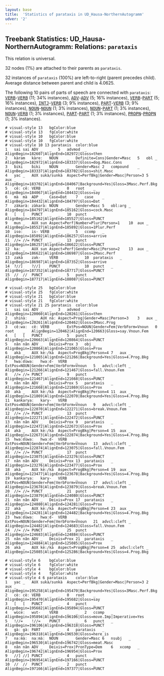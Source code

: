 ```yaml
---
layout: base
title:  'Statistics of parataxis in UD_Hausa-NorthernAutogramm'
udver: '2'
---
```


## Treebank Statistics: UD_Hausa-NorthernAutogramm: Relations: `parataxis`

This relation is universal.

32 nodes (1%) are attached to their parents as `parataxis`.

32 instances of `parataxis` (100%) are left-to-right (parent precedes child).
Average distance between parent and child is 4.0625.

The following 10 pairs of parts of speech are connected with `parataxis`: <tt><a href="ha_northernautogramm-pos-VERB.html">VERB</a></tt>-<tt><a href="ha_northernautogramm-pos-VERB.html">VERB</a></tt> (11; 34% instances), <tt><a href="ha_northernautogramm-pos-ADV.html">ADV</a></tt>-<tt><a href="ha_northernautogramm-pos-ADV.html">ADV</a></tt> (5; 16% instances), <tt><a href="ha_northernautogramm-pos-VERB.html">VERB</a></tt>-<tt><a href="ha_northernautogramm-pos-PART.html">PART</a></tt> (5; 16% instances), <tt><a href="ha_northernautogramm-pos-INTJ.html">INTJ</a></tt>-<tt><a href="ha_northernautogramm-pos-VERB.html">VERB</a></tt> (3; 9% instances), <tt><a href="ha_northernautogramm-pos-PART.html">PART</a></tt>-<tt><a href="ha_northernautogramm-pos-VERB.html">VERB</a></tt> (3; 9% instances), <tt><a href="ha_northernautogramm-pos-NOUN.html">NOUN</a></tt>-<tt><a href="ha_northernautogramm-pos-NOUN.html">NOUN</a></tt> (1; 3% instances), <tt><a href="ha_northernautogramm-pos-NOUN.html">NOUN</a></tt>-<tt><a href="ha_northernautogramm-pos-PART.html">PART</a></tt> (1; 3% instances), <tt><a href="ha_northernautogramm-pos-NOUN.html">NOUN</a></tt>-<tt><a href="ha_northernautogramm-pos-VERB.html">VERB</a></tt> (1; 3% instances), <tt><a href="ha_northernautogramm-pos-PART.html">PART</a></tt>-<tt><a href="ha_northernautogramm-pos-PART.html">PART</a></tt> (1; 3% instances), <tt><a href="ha_northernautogramm-pos-PROPN.html">PROPN</a></tt>-<tt><a href="ha_northernautogramm-pos-PROPN.html">PROPN</a></tt> (1; 3% instances).


~~~ conllu
# visual-style 13	bgColor:blue
# visual-style 13	fgColor:white
# visual-style 10	bgColor:blue
# visual-style 10	fgColor:white
# visual-style 10 13 parataxis	color:blue
1	sai	sai	ADV	_	_	5	advmod	_	AlignBegin=182607|AlignEnd=182972|Gloss=then
2	kàram	kàreː	NOUN	_	Definite=Cons|Gender=Masc	5	obl	_	AlignBegin=182972|AlignEnd=183337|Gloss=dog.Masc.Cons
3	ɓiki	ɓiki	NOUN	_	Gender=Masc	2	compound	_	AlignBegin=183337|AlignEnd=183702|Gloss=shit.Masc
4	yac	_	AUX	sukà/sunkà	Aspect=PerfBkg|Gender=Masc|Person=3	5	aux	_	AlignBegin=183702|AlignEnd=184067|Background=Yes|Gloss=3Masc.Perf.Bkg
5	cêː	cêː	VERB	_	_	0	root	_	AlignBegin=184067|AlignEnd=184432|Gloss=say
6	mà	mà	ADP	_	Case=Dat	7	case	_	AlignBegin=184432|AlignEnd=184797|Gloss=Dat
7	zàkaràː	zàkaràː	NOUN	_	Gender=Masc	5	obl:arg	_	AlignBegin=184797|AlignEnd=185162|Gloss=cock.Masc
8	[	[	PUNCT	_	_	10	punct	_	AlignBegin=185162|AlignEnd=185527|Gloss=PUNCT
9	mun	_	AUX	sun	Aspect=Perf|Number=Plur|Person=1	10	aux	_	AlignBegin=185527|AlignEnd=185892|Gloss=1Plur.Perf
10	isoː	is-	VERB	_	_	5	ccomp	_	AlignBegin=185892|AlignEnd=186257|Gloss=arrive
11	//=	//=	PUNCT	_	_	13	punct	_	AlignBegin=186257|AlignEnd=186622|Gloss=PUNCT
12	kaː	_	AUX	sun	Aspect=Perf|Gender=Masc|Person=2	13	aux	_	AlignBegin=186622|AlignEnd=186987|Gloss=2Masc.Perf
13	zakà	zak-	VERB	_	_	10	parataxis	_	AlignBegin=186987|AlignEnd=187352|Gloss=arrive
14	?//]	?//]	PUNCT	_	_	10	punct	_	AlignBegin=187352|AlignEnd=187717|Gloss=PUNCT
15	//	//	PUNCT	_	_	5	punct	_	AlignBegin=187717|AlignEnd=188087|Gloss=PUNCT

~~~


~~~ conllu
# visual-style 25	bgColor:blue
# visual-style 25	fgColor:white
# visual-style 21	bgColor:blue
# visual-style 21	fgColor:white
# visual-style 21 25 parataxis	color:blue
1	sai	sai	ADV	_	_	3	advmod	_	AlignBegin=120060|AlignEnd=120261|Gloss=then
2	shinàː	_	AUX	nàː	Aspect=Prog|Gender=Masc|Person=3	3	aux	_	AlignBegin=120261|AlignEnd=120462|Gloss=3Masc.Prog
3	cêːwaː	cêː	VERB	_	ExtPos=NOUN|Gender=Fem|VerbForm=Vnoun	0	root	_	AlignBegin=120462|AlignEnd=120663|Gloss=say.Vnoun.Fem
4	[	[	PUNCT	_	_	5	punct	_	AlignBegin=120663|AlignEnd=120864|Gloss=PUNCT
5	nân	nân	ADV	_	Deixis=Prox	3	obj	_	AlignBegin=120864|AlignEnd=121065|Gloss=Prox
6	akà	_	AUX	kèː/kà	Aspect=ProgBkg|Person=4	7	aux	_	AlignBegin=121065|AlignEnd=121266|Background=Yes|Gloss=4.Prog.Bkg
7	hwaːɗùwaː	hwaːɗ-	VERB	_	ExtPos=NOUN|Gender=Fem|VerbForm=Vnoun	5	advcl:cleft	_	AlignBegin=121266|AlignEnd=121467|Gloss=fall.Vnoun.Fem
8	//=	//=	PUNCT	_	_	9	punct	_	AlignBegin=121467|AlignEnd=121668|Gloss=PUNCT
9	nân	nân	ADV	_	Deixis=Prox	5	parataxis	_	AlignBegin=121668|AlignEnd=121869|Gloss=Prox
10	akà	_	AUX	kèː/kà	Aspect=ProgBkg|Person=4	11	aux	_	AlignBegin=121869|AlignEnd=122070|Background=Yes|Gloss=4.Prog.Bkg
11	kankaryaː	kary-	VERB	_	ExtPos=NOUN|Gender=Fem|VerbForm=Vnoun	9	advcl:cleft	_	AlignBegin=122070|AlignEnd=122271|Gloss=break.Vnoun.Fem
12	//=	//=	PUNCT	_	_	13	punct	_	AlignBegin=122271|AlignEnd=122472|Gloss=PUNCT
13	nân	nân	ADV	_	Deixis=Prox	9	parataxis	_	AlignBegin=122472|AlignEnd=122673|Gloss=Prox
14	akà	_	AUX	kèː/kà	Aspect=ProgBkg|Person=4	15	aux	_	AlignBegin=122673|AlignEnd=122874|Background=Yes|Gloss=4.Prog.Bkg
15	hwaːɗùwaː	hwaːɗ-	VERB	_	ExtPos=NOUN|Gender=Fem|VerbForm=Vnoun	13	advcl:cleft	_	AlignBegin=122874|AlignEnd=123075|Gloss=fall.Vnoun.Fem
16	//=	//=	PUNCT	_	_	17	punct	_	AlignBegin=123075|AlignEnd=123276|Gloss=PUNCT
17	nân	nân	ADV	_	Deixis=Prox	13	parataxis	_	AlignBegin=123276|AlignEnd=123477|Gloss=Prox
18	akà	_	AUX	kèː/kà	Aspect=ProgBkg|Person=4	19	aux	_	AlignBegin=123477|AlignEnd=123678|Background=Yes|Gloss=4.Prog.Bkg
19	kankaryaː	kary-	VERB	_	ExtPos=NOUN|Gender=Fem|VerbForm=Vnoun	17	advcl:cleft	_	AlignBegin=123678|AlignEnd=123879|Gloss=break.Vnoun.Fem
20	//=	//=	PUNCT	_	_	21	punct	_	AlignBegin=123879|AlignEnd=124080|Gloss=PUNCT
21	nân	nân	ADV	_	Deixis=Prox	17	parataxis	_	AlignBegin=124080|AlignEnd=124281|Gloss=Prox
22	akà	_	AUX	kèː/kà	Aspect=ProgBkg|Person=4	23	aux	_	AlignBegin=124281|AlignEnd=124482|Background=Yes|Gloss=4.Prog.Bkg
23	hwaːɗùwaː	hwaːɗ-	VERB	_	ExtPos=NOUN|Gender=Fem|VerbForm=Vnoun	21	advcl:cleft	_	AlignBegin=124482|AlignEnd=124683|Gloss=fall.Vnoun.Fem
24	//=	//=	PUNCT	_	_	25	punct	_	AlignBegin=124683|AlignEnd=124884|Gloss=PUNCT
25	nân	nân	ADV	_	Deixis=Prox	21	parataxis	_	AlignBegin=124884|AlignEnd=125085|Gloss=Prox
26	akà	_	AUX	kèː/kà	Aspect=ProgBkg|Person=4	25	advcl:cleft	_	AlignBegin=125085|AlignEnd=125286|Background=Yes|Gloss=4.Prog.Bkg

~~~


~~~ conllu
# visual-style 6	bgColor:blue
# visual-style 6	fgColor:white
# visual-style 4	bgColor:blue
# visual-style 4	fgColor:white
# visual-style 4 6 parataxis	color:blue
1	yac	_	AUX	sukà/sunkà	Aspect=PerfBkg|Gender=Masc|Person=3	2	aux	_	AlignBegin=195258|AlignEnd=195470|Background=Yes|Gloss=3Masc.Perf.Bkg
2	cèː	cèː	VERB	_	_	0	root	_	AlignBegin=195470|AlignEnd=195682|Gloss=say
3	[	[	PUNCT	_	_	4	punct	_	AlignBegin=195682|AlignEnd=195894|Gloss=PUNCT
4	wùceː	wut-	VERB	_	_	2	ccomp	_	AlignBegin=195894|AlignEnd=196106|Gloss=move.Imp|Imperative=Yes
5	!//=	!//=	PUNCT	_	_	6	punct	_	AlignBegin=196106|AlignEnd=196318|Gloss=PUNCT
6	gàː	gàː	PART	_	_	4	parataxis	_	AlignBegin=196318|AlignEnd=196530|Gloss=here_is
7	naːmàː	naːmàː	NOUN	_	Gender=Masc	6	nsubj	_	AlignBegin=196530|AlignEnd=196742|Gloss=meat.Masc
8	nân	nân	ADV	_	Deixis=Prox|PronType=Dem	6	xcomp	_	AlignBegin=196742|AlignEnd=196954|Gloss=Prox
9	//]	//]	PUNCT	_	_	4	punct	_	AlignBegin=196954|AlignEnd=197166|Gloss=PUNCT
10	//	//	PUNCT	_	_	2	punct	_	AlignBegin=197166|AlignEnd=197377|Gloss=PUNCT

~~~


